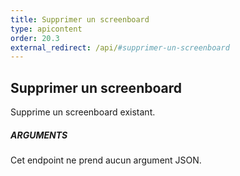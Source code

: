 ```yaml
---
title: Supprimer un screenboard
type: apicontent
order: 20.3
external_redirect: /api/#supprimer-un-screenboard
---
```


## Supprimer un screenboard
Supprime un screenboard existant.
##### ARGUMENTS
Cet endpoint ne prend aucun argument JSON.

